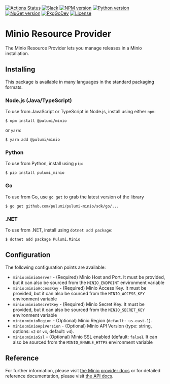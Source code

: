 [![Actions Status](https://github.com/pulumi/pulumi-minio/workflows/master/badge.svg)](https://github.com/pulumi/pulumi-minio/actions)
[![Slack](http://www.pulumi.com/images/docs/badges/slack.svg)](https://slack.pulumi.com)
[![NPM version](https://badge.fury.io/js/%40pulumi%2Fminio.svg)](https://www.npmjs.com/package/@pulumi/minio)
[![Python version](https://badge.fury.io/py/pulumi-minio.svg)](https://pypi.org/project/pulumi-minio)
[![NuGet version](https://badge.fury.io/nu/pulumi.minio.svg)](https://badge.fury.io/nu/pulumi.minio)
[![PkgGoDev](https://pkg.go.dev/badge/github.com/pulumi/pulumi-minio/sdk/go)](https://pkg.go.dev/github.com/pulumi/pulumi-minio/sdk/go)
[![License](https://img.shields.io/npm/l/%40pulumi%2Fpulumi.svg)](https://github.com/pulumi/pulumi-minio/blob/master/LICENSE)

# Minio Resource Provider

The Minio Resource Provider lets you manage releases in a Minio installation.

## Installing

This package is available in many languages in the standard packaging formats.

### Node.js (Java/TypeScript)

To use from JavaScript or TypeScript in Node.js, install using either `npm`:

    $ npm install @pulumi/minio

or `yarn`:

    $ yarn add @pulumi/minio

### Python

To use from Python, install using `pip`:

    $ pip install pulumi_minio

### Go

To use from Go, use `go get` to grab the latest version of the library

    $ go get github.com/pulumi/pulumi-minio/sdk/go/...

### .NET

To use from .NET, install using `dotnet add package`:

    $ dotnet add package Pulumi.Minio

## Configuration

The following configuration points are available:

* `minio:minioServer` - (Required) Minio Host and Port. It must be provided, but
  it can also be sourced from the `MINIO_ENDPOINT` environment variable
* `minio:minioAccessKey` - (Required) Minio Access Key. It must be provided, but
  it can also be sourced from the `MINIO_ACCESS_KEY` environment variable
* `minio:minioSecretKey` - (Required) Minio Secret Key. It must be provided, but
  it can also be sourced from the `MINIO_SECRET_KEY` environment variable
* `minio:minioRegion` - (Optional) Minio Region (`default: us-east-1`).
* `minio:minioApiVersion` - (Optional) Minio API Version (type: string, options: `v2` or `v4`, default: `v4`).
* `minio:minioSsl` - (Optional) Minio SSL enabled (default: `false`). It can also be sourced from the
  `MINIO_ENABLE_HTTPS` environment variable


## Reference

For further information, please visit [the Minio provider docs](https://www.pulumi.com/docs/intro/cloud-providers/minio)
or for detailed reference documentation, please visit [the API docs](https://www.pulumi.com/docs/reference/pkg/minio).
